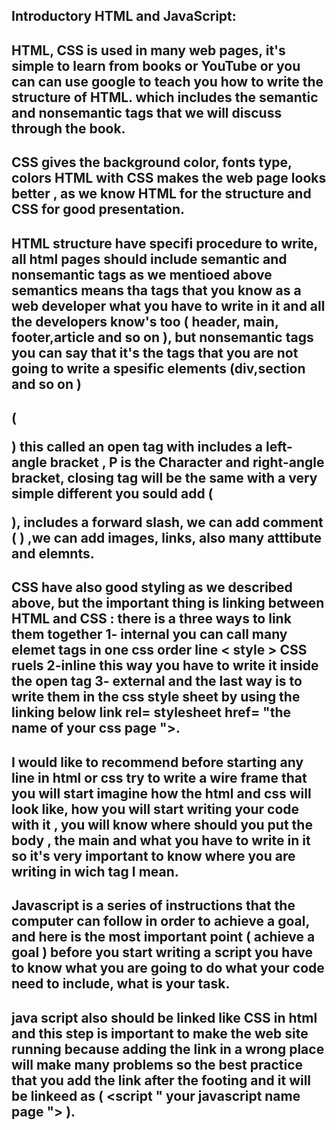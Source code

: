 ## Introductory HTML and JavaScript:
## HTML, CSS is used in many web pages, it's simple to learn from books or YouTube or you can can use google to teach you how to write the structure of HTML. which includes the semantic and nonsemantic tags that we will discuss through the book.
## CSS gives the background color, fonts type, colors HTML with CSS makes the web page looks better , as we know HTML for the structure and CSS for good presentation. 
## HTML structure have specifi procedure to write, all html pages should include semantic and nonsemantic tags as we mentioed above semantics means tha tags that you know as a web developer what you have to write in it and all the developers know's too ( header, main, footer,article and so on ), but nonsemantic tags you can say that it's the tags that you are not going to write a spesific elements (div,section and so on )
## ( <p> ) this called an open tag with includes a left-angle bracket , P is the  Character and right-angle bracket, closing tag will be the same with a very simple different you sould add ( </p> ), includes a forward slash, we can add comment ( <!-- --> ) ,we can add images, links, also many atttibute and elemnts.
## CSS have also good styling as we described above, but the important thing is linking between HTML and CSS : there is a three ways to link them together 1- internal you can call many elemet tags in one css order line < style > CSS ruels </style> 2-inline this way you have to write it inside the open tag 3- external and the last way is to write them in the css style sheet by using the linking below link rel= stylesheet href= "the name of your css page ">.
## I would like to recommend before starting any line in html or css try to write a wire frame that you will start imagine how the html and css will look like, how you will start writing your code with it , you will know where should you put the body , the main and what you have to write in it so it's very important to know where you are writing in wich tag I mean.
## Javascript is a series of instructions that the computer can follow in order to achieve a goal, and here is the most important point ( achieve a goal ) before you start writing a script you have to know what you are going to do what your code need to include, what is your task.
## java script also should be linked like CSS in html and this step is important to make the web site running because adding the link in a wrong place will make many problems so the best practice that you add the link after the footing and it will be linkeed as ( <script " your javascript name page "> </script> ).